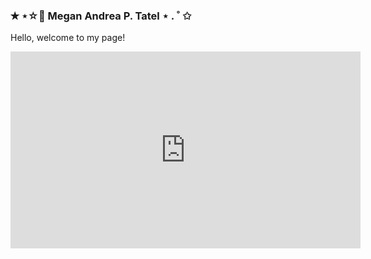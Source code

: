 ### ✭ ⋆☆ﾟ Megan Andrea P. Tatel  ⋆ . ˚ ✩

Hello, welcome to my page! 



<iframe width="560" height="315" src="https://www.youtube.com/embed/sN7HR_7c8Sk" title="YouTube video player" frameborder="0" allow="accelerometer; autoplay; clipboard-write; encrypted-media; gyroscope; picture-in-picture; web-share" allowfullscreen></iframe>
